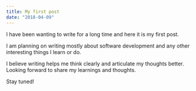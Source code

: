 ```yaml
---
title: My first post
date: "2018-04-09"
---
```


I have been wanting to write for a long time and here it is my first post.

I am planning on writing mostly about software development and any other interesting things I learn or do.

I believe writing helps me think clearly and articulate my thoughts better. Looking forward to share my learnings and thoughts.

Stay tuned!
